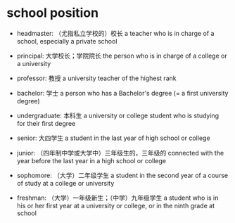 # school position

- headmaster: （尤指私立学校的）校长 a teacher who is in charge of a school, especially a private school
- principal: 大学校长；学院院长 the person who is in charge of a college or a university
- professor: 教授 a university teacher of the highest rank

- bachelor: 学士 a person who has a Bachelor's degree (= a first university degree)
- undergraduate: 本科生 a university or college student who is studying for their first degree
- senior: 大四学生 a student in the last year of high school or college
- junior: （四年制中学或大学中）三年级生的，三年级的 connected with the year before the last year in a high school or college
- sophomore: （大学）二年级学生 a student in the second year of a course of study at a college or university
- freshman: （大学）一年级新生；（中学）九年级学生 a student who is in his or her first year at a university or college, or in the ninth grade at school


